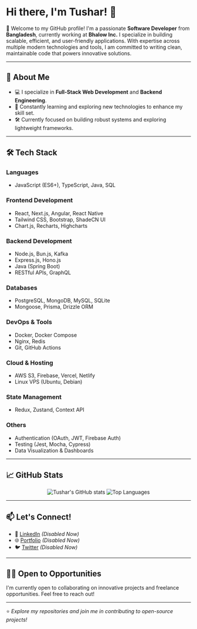 # Hi there, I'm Tushar! 👋

🌟 Welcome to my GitHub profile! I'm a passionate **Software Developer** from **Bangladesh**, currently working at **Bhalow Inc.** I specialize in building scalable, efficient, and user-friendly applications. With expertise across multiple modern technologies and tools, I am committed to writing clean, maintainable code that powers innovative solutions.

---

## 🚀 About Me

- 💻 I specialize in **Full-Stack Web Development** and **Backend Engineering**.
- 🌱 Constantly learning and exploring new technologies to enhance my skill set.
- 🛠️ Currently focused on building robust systems and exploring lightweight frameworks.

---

## 🛠️ Tech Stack

### **Languages**
- JavaScript (ES6+), TypeScript, Java, SQL

### **Frontend Development**
- React, Next.js, Angular, React Native
- Tailwind CSS, Bootstrap, ShadeCN UI
- Chart.js, Recharts, Highcharts

### **Backend Development**
- Node.js, Bun.js, Kafka
- Express.js, Hono.js
- Java (Spring Boot)
- RESTful APIs, GraphQL

### **Databases**
- PostgreSQL, MongoDB, MySQL, SQLite
- Mongoose, Prisma, Drizzle ORM

### **DevOps & Tools**
- Docker, Docker Compose
- Nginx, Redis
- Git, GitHub Actions

### **Cloud & Hosting**
- AWS S3, Firebase, Vercel, Netlify
- Linux VPS (Ubuntu, Debian)

### **State Management**
- Redux, Zustand, Context API

### **Others**
- Authentication (OAuth, JWT, Firebase Auth)
- Testing (Jest, Mocha, Cypress)
- Data Visualization & Dashboards

---

## 📈 GitHub Stats

<p align="center">
  <img src="https://github-readme-stats.vercel.app/api?username=d3v-tushar&show_icons=true&theme=radical" alt="Tushar's GitHub stats" />
  <img src="https://github-readme-stats.vercel.app/api/top-langs/?username=d3v-tushar&layout=compact&theme=radical" alt="Top Languages" />
</p>

---

## 📫 Let's Connect!

- 💼 [LinkedIn](https://linkedin.com/in/tushar) *(Disabled Now)*
- 🌐 [Portfolio](https://tushar.dev) *(Disabled Now)*
- 🐦 [Twitter](https://twitter.com/tushar_dev) *(Disabled Now)*

---

## 👨‍💻 Open to Opportunities

I'm currently open to collaborating on innovative projects and freelance opportunities. Feel free to reach out!

---

⭐️ *Explore my repositories and join me in contributing to open-source projects!*
